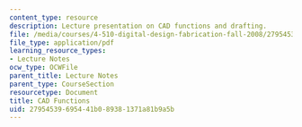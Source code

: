 ```yaml
---
content_type: resource
description: Lecture presentation on CAD functions and drafting.
file: /media/courses/4-510-digital-design-fabrication-fall-2008/27954539695441b089381371a81b9a5b_lec1b.pdf
file_type: application/pdf
learning_resource_types:
- Lecture Notes
ocw_type: OCWFile
parent_title: Lecture Notes
parent_type: CourseSection
resourcetype: Document
title: CAD Functions
uid: 27954539-6954-41b0-8938-1371a81b9a5b
---
```

